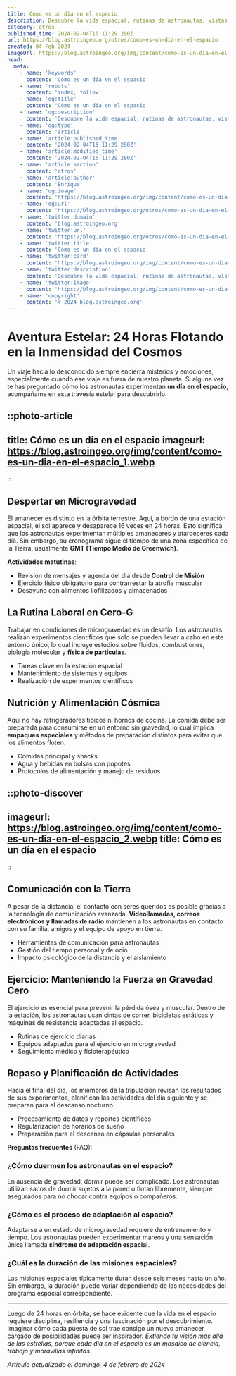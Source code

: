 ```yaml
---
title: Cómo es un día en el espacio
description: Descubre la vida espacial; rutinas de astronautas, vistas estelares únicas y desafíos diarios en el cosmos. ¡Explora un día en el espacio!
category: otros
published_time: 2024-02-04T15:11:29.280Z
url: https://blog.astroingeo.org/otros/como-es-un-dia-en-el-espacio
created: 04 Feb 2024
imageUrl: https://blog.astroingeo.org/img/content/como-es-un-dia-en-el-espacio_1.webp
head:
  meta:
    - name: 'keywords'
      content: 'Cómo es un día en el espacio'
    - name: 'robots'
      content: 'index, follow'
    - name: 'og:title'
      content: 'Cómo es un día en el espacio'
    - name: 'og:description'
      content: 'Descubre la vida espacial; rutinas de astronautas, vistas estelares únicas y desafíos diarios en el cosmos. ¡Explora un día en el espacio!'
    - name: 'og:type'
      content: 'article'
    - name: 'article:published_time'
      content: '2024-02-04T15:11:29.280Z'
    - name: 'article:modified_time'
      content: '2024-02-04T15:11:29.280Z'
    - name: 'article:section'
      content: 'otros'
    - name: 'article:author'
      content: 'Enrique'
    - name: 'og:image'
      content: 'https://blog.astroingeo.org/img/content/como-es-un-dia-en-el-espacio_1.webp'
    - name: 'og:url'
      content: 'https://blog.astroingeo.org/otros/como-es-un-dia-en-el-espacio'
    - name: 'twitter:domain'
      content: 'blog.astroingeo.org'
    - name: 'twitter:url'
      content: 'https://blog.astroingeo.org/otros/como-es-un-dia-en-el-espacio'
    - name: 'twitter:title'
      content: 'Cómo es un día en el espacio'
    - name: 'twitter:card'
      content: 'https://blog.astroingeo.org/img/content/como-es-un-dia-en-el-espacio_1.webp'
    - name: 'twitter:description'
      content: 'Descubre la vida espacial; rutinas de astronautas, vistas estelares únicas y desafíos diarios en el cosmos. ¡Explora un día en el espacio!'
    - name: 'twitter:image'
      content: 'https://blog.astroingeo.org/img/content/como-es-un-dia-en-el-espacio_1.webp'
    - name: 'copyright'
      content: '© 2024 blog.astroingeo.org'
---
```

# Aventura Estelar: 24 Horas Flotando en la Inmensidad del Cosmos

Un viaje hacia lo desconocido siempre encierra misterios y emociones, especialmente cuando ese viaje es fuera de nuestro planeta. Si alguna vez te has preguntado cómo los astronautas experimentan **un día en el espacio**, acompáñame en esta travesía estelar para descubrirlo.


::photo-article
---
title: Cómo es un día en el espacio
imageurl: https://blog.astroingeo.org/img/content/como-es-un-dia-en-el-espacio_1.webp
---
::


## Despertar en Microgravedad

El amanecer es distinto en la órbita terrestre. Aquí, a bordo de una estación espacial, el sol aparece y desaparece 16 veces en 24 horas. Esto significa que los astronautas experimentan múltiples amaneceres y atardeceres cada día. Sin embargo, su cronograma sigue el tiempo de una zona específica de la Tierra, usualmente **GMT (Tiempo Medio de Greenwich)**.

**Actividades matutinas**:

- Revisión de mensajes y agenda del día desde **Control de Misión**
- Ejercicio físico obligatorio para contrarrestar la atrofia muscular
- Desayuno con alimentos liofilizados y almacenados

## La Rutina Laboral en Cero-G

Trabajar en condiciones de microgravedad es un desafío. Los astronautas realizan experimentos científicos que solo se pueden llevar a cabo en este entorno único, lo cual incluye estudios sobre fluidos, combustiones, biología molecular y **física de partículas**.

- Tareas clave en la estación espacial
- Mantenimiento de sistemas y equipos
- Realización de experimentos científicos

## Nutrición y Alimentación Cósmica

Aquí no hay refrigeradores típicos ni hornos de cocina. La comida debe ser preparada para consumirse en un entorno sin gravedad, lo cual implica **empaques especiales** y métodos de preparación distintos para evitar que los alimentos floten.

- Comidas principal y snacks
- Agua y bebidas en bolsas con popotes
- Protocolos de alimentación y manejo de residuos


::photo-discover
---
imageurl: https://blog.astroingeo.org/img/content/como-es-un-dia-en-el-espacio_2.webp
title: Cómo es un día en el espacio
---
::


## Comunicación con la Tierra

A pesar de la distancia, el contacto con seres queridos es posible gracias a la tecnología de comunicación avanzada. **Videollamadas, correos electrónicos y llamadas de radio** mantienen a los astronautas en contacto con su familia, amigos y el equipo de apoyo en tierra.

- Herramientas de comunicación para astronautas
- Gestión del tiempo personal y de ocio
- Impacto psicológico de la distancia y el aislamiento

## Ejercicio: Manteniendo la Fuerza en Gravedad Cero

El ejercicio es esencial para prevenir la pérdida ósea y muscular. Dentro de la estación, los astronautas usan cintas de correr, bicicletas estáticas y máquinas de resistencia adaptadas al espacio.

- Rutinas de ejercicio diarias
- Equipos adaptados para el ejercicio en microgravedad
- Seguimiento médico y fisioterapéutico

## Repaso y Planificación de Actividades

Hacia el final del día, los miembros de la tripulación revisan los resultados de sus experimentos, planifican las actividades del día siguiente y se preparan para el descanso nocturno.

- Procesamiento de datos y reportes científicos
- Regularización de horarios de sueño
- Preparación para el descanso en cápsulas personales

**Preguntas frecuentes** (FAQ):

### ¿Cómo duermen los astronautas en el espacio?
En ausencia de gravedad, dormir puede ser complicado. Los astronautas utilizan sacos de dormir sujetos a la pared o flotan libremente, siempre asegurados para no chocar contra equipos o compañeros.

### ¿Cómo es el proceso de adaptación al espacio?
Adaptarse a un estado de microgravedad requiere de entrenamiento y tiempo. Los astronautas pueden experimentar mareos y una sensación única llamada **síndrome de adaptación espacial**.

### ¿Cuál es la duración de las misiones espaciales?
Las misiones espaciales típicamente duran desde seis meses hasta un año. Sin embargo, la duración puede variar dependiendo de las necesidades del programa espacial correspondiente.

---

Luego de 24 horas en órbita, se hace evidente que la vida en el espacio requiere disciplina, resiliencia y una fascinación por el descubrimiento. Imaginar cómo cada puesta de sol trae consigo un nuevo amanecer cargado de posibilidades puede ser inspirador. *Extiende tu visión más allá de las estrellas, porque cada día en el espacio es un mosaico de ciencia, trabajo y maravillas infinitas*.

_Artículo actualizado el domingo, 4 de febrero de 2024_